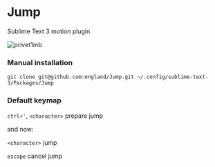 Jump
====

Sublime Text 3 motion plugin

![privet1mb](https://raw.github.com/england/Jump/master/privet1mb.gif)

### Manual installation

    git clone git@github.com:england/Jump.git ~/.config/sublime-text-3/Packages/Jump

### Default keymap

`ctrl+'`, `<character>` prepare jump

and now:

`<character>` jump

`escape` cancel jump
